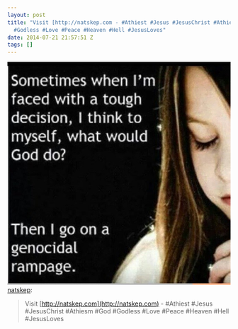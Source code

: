```yaml
---
layout: post
title: "Visit [http://natskep.com - #Athiest #Jesus #JesusChrist #Athiesm #God
  #Godless #Love #Peace #Heaven #Hell #JesusLoves"
date: 2014-07-21 21:57:51 Z
tags: []
---
```

![](/media/2014/07/92468145169.jpg)
[natskep](http://natskep.tumblr.com/post/90319331250/visit-http-natskep-com-athiest-jesus):

> Visit [http://natskep.com](http://natskep.com) - #Athiest #Jesus #JesusChrist #Athiesm #God #Godless #Love #Peace #Heaven #Hell #JesusLoves
